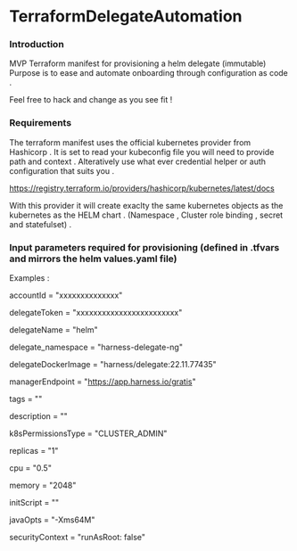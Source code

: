 # TerraformDelegateAutomation

### Introduction 
MVP Terraform manifest for provisioning a helm delegate (immutable)
Purpose is to ease and automate onboarding through configuration as code .

Feel free to hack and change as you see fit !


### Requirements 

The terraform manifest uses the official kubernetes provider from Hashicorp . It is set to read your kubeconfig file 
you will need to provide path and context . Alteratively use what ever credential helper or auth configuration that suits you .

https://registry.terraform.io/providers/hashicorp/kubernetes/latest/docs

With this provider it will create exaclty the same kubernetes objects as the kubernetes as the HELM chart .
(Namespace , Cluster role binding , secret and statefulset) .


### Input parameters required for provisioning (defined in .tfvars and mirrors the helm values.yaml file)

Examples : 

accountId = "xxxxxxxxxxxxxx"

delegateToken = "xxxxxxxxxxxxxxxxxxxxxxxx"

delegateName = "helm"

delegate_namespace = "harness-delegate-ng"

delegateDockerImage = "harness/delegate:22.11.77435"

managerEndpoint = "https://app.harness.io/gratis"

tags = ""

description = ""

k8sPermissionsType = "CLUSTER_ADMIN"

replicas = "1"

cpu = "0.5"

memory = "2048" 

initScript = ""

javaOpts = "-Xms64M"

securityContext = "runAsRoot: false"
